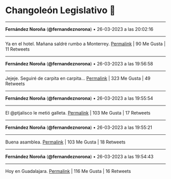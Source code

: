 # Changoleón Legislativo 🙈
*****
**Fernández Noroña** (**@fernandeznorona**) • 26-03-2023 a las 20:02:16
*****
Ya en el hotel. Mañana saldré rumbo a Monterrey.
[Permalink](https://twitter.com/fernandeznorona/status/1640202553328644097) | 90 Me Gusta | 11 Retweets
*****
**Fernández Noroña** (**@fernandeznorona**) • 26-03-2023 a las 19:56:58
*****
Jejeje. Seguiré de carpita en carpita…
[Permalink](https://twitter.com/fernandeznorona/status/1640201219883843584) | 323 Me Gusta | 49 Retweets
*****
**Fernández Noroña** (**@fernandeznorona**) • 26-03-2023 a las 19:55:54
*****
El ⁦@ptjalisco⁩ le metió galleta.
[Permalink](https://twitter.com/fernandeznorona/status/1640200948898230272) | 103 Me Gusta | 17 Retweets
*****
**Fernández Noroña** (**@fernandeznorona**) • 26-03-2023 a las 19:55:21
*****
Buena asamblea.
[Permalink](https://twitter.com/fernandeznorona/status/1640200813141164037) | 103 Me Gusta | 18 Retweets
*****
**Fernández Noroña** (**@fernandeznorona**) • 26-03-2023 a las 19:54:43
*****
Hoy en Guadalajara.
[Permalink](https://twitter.com/fernandeznorona/status/1640200651572379650) | 116 Me Gusta | 16 Retweets